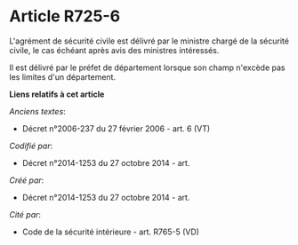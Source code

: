 # Article R725-6

L'agrément de sécurité civile est délivré par le ministre chargé de la sécurité civile, le cas échéant après avis des
ministres intéressés.

Il est délivré par le préfet de département lorsque son champ n'excède pas les limites d'un département.

**Liens relatifs à cet article**

_Anciens textes_:

  - Décret n°2006-237 du 27 février 2006 - art. 6 (VT)

_Codifié par_:

  - Décret n°2014-1253 du 27 octobre 2014 - art.

_Créé par_:

  - Décret n°2014-1253 du 27 octobre 2014 - art.

_Cité par_:

  - Code de la sécurité intérieure - art. R765-5 (VD)
